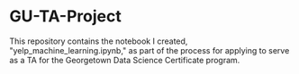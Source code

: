 # GU-TA-Project

This repository contains the notebook I created, "yelp_machine_learning.ipynb," as part of the process for applying to serve as a TA for the Georgetown Data Science Certificate program.
